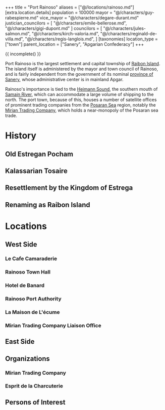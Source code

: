 +++
title = "Port Rainoso"
aliases = ["@/locations/rainoso.md"]
[extra.location.details]
population = 100000
mayor = "@/characters/guy-rabespierre.md"
vice_mayor = "@/characters/degare-durant.md"
justician_councilors = [
  "@/characters/emile-bellerose.md",
  "@/characters/gigi-dupont.md"
]
councilors = [
  "@/characters/jules-salmon.md",
  "@/characters/kirch-valoria.md",
  "@/characters/reginald-de-villa.md",
  "@/characters/regis-langlois.md",
]
[taxonomies]
location_type = ["town"]
parent_location = ["Sanery", "Apgarian Confederacy"]
+++

{{ incomplete() }}

Port Rainoso is the largest settlement and capital township of [Raibon Island](@/locations/raibon-island.md). The island itself is administered by the mayor and town council of Rainoso, and is fairly independent from the government of its nominal  [province of Sanery](@/locations/sanery.md), whose administrative center is in mainland Apgar.

Rainoso's importance is tied to the [Heimann Sound](@/locations/heimann-sound.md), the southern mouth of [Samain River](@/locations/samain-river.md), which can accommodate a large volume of shipping to the north. The port town, because of this, houses a number of satellite offices of prominent trading companies from the [Posaran Sea](@/locations/posaran-sea.md) region, notably the [Mirian Trading Company](@/organizations/mirian-trading-company.md), which holds a near-monopoly of the Posaran sea trade.

# History

## Old Estregan Pocham

## Kalassarian Tosaire

## Resettlement by the Kingdom of Estrega

## Renaming as Raibon Island

# Locations

## West Side

### Le Cafe Camaraderie

### Rainoso Town Hall

### Hotel de Banard

### Rainoso Port Authority

### La Maison de L'écume

### Mirian Trading Company Liaison Office

## East Side

## Organizations
### Mirian Trading Company

### Esprit de la Charcuterie

## Persons of Interest
